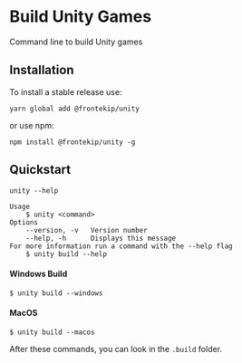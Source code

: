 # Build Unity Games

Command line to build Unity games


## Installation 

To install a stable release use:

    yarn global add @frontekip/unity
    
or use npm:

    npm install @frontekip/unity -g


## Quickstart 

    unity --help
    
```JS
Usage
    $ unity <command>
Options
    --version, -v   Version number
    --help, -h      Displays this message
For more information run a command with the --help flag
    $ unity build --help
```

#### Windows Build

    $ unity build --windows
    
#### MacOS

    $ unity build --macos
    
    
After these commands, you can look in the `.build` folder.

